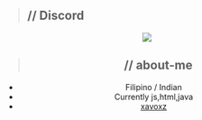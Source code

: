 > <h2> // Discord </h2>
<p align="center">
   <a href="https://discord.com/users/1177577782272856076">
    <img src="https://lanyard.cnrad.dev/api/1177577782272856076?animated=true&hideDiscrim=true&bg=010409" />
   </a>
</p>
<div align="center">

> <h2> // about-me </h2>

- Filipino / Indian
- Currently js,html,java
- [xavoxz]([https://discord.gg/rippers](https://discord.gg/BUe5RFVKRK)https://discord.gg/BUe5RFVKRK)
  
